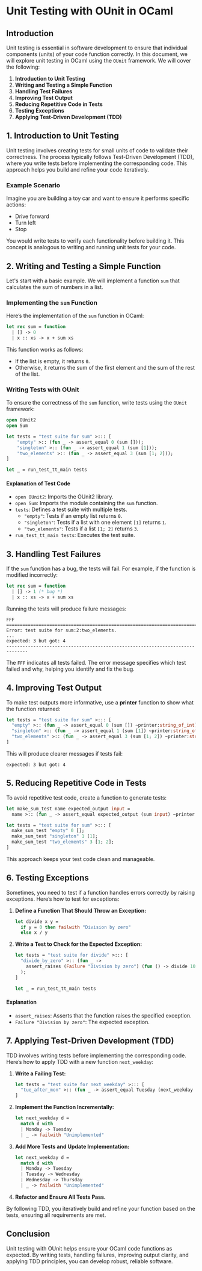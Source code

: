 # Unit Testing with OUnit in OCaml

## Introduction

Unit testing is essential in software development to ensure that individual components (units) of your code function correctly. In this document, we will explore unit testing in OCaml using the `OUnit` framework. We will cover the following:

1. **Introduction to Unit Testing**
2. **Writing and Testing a Simple Function**
3. **Handling Test Failures**
4. **Improving Test Output**
5. **Reducing Repetitive Code in Tests**
6. **Testing Exceptions**
7. **Applying Test-Driven Development (TDD)**

## 1. Introduction to Unit Testing

Unit testing involves creating tests for small units of code to validate their correctness. The process typically follows Test-Driven Development (TDD), where you write tests before implementing the corresponding code. This approach helps you build and refine your code iteratively.

### Example Scenario

Imagine you are building a toy car and want to ensure it performs specific actions:
- Drive forward
- Turn left
- Stop

You would write tests to verify each functionality before building it. This concept is analogous to writing and running unit tests for your code.

## 2. Writing and Testing a Simple Function

Let's start with a basic example. We will implement a function `sum` that calculates the sum of numbers in a list.

### Implementing the `sum` Function

Here’s the implementation of the `sum` function in OCaml:

```ocaml
let rec sum = function
  | [] -> 0
  | x :: xs -> x + sum xs
```

This function works as follows:
- If the list is empty, it returns `0`.
- Otherwise, it returns the sum of the first element and the sum of the rest of the list.

### Writing Tests with OUnit

To ensure the correctness of the `sum` function, write tests using the `OUnit` framework:

```ocaml
open OUnit2
open Sum

let tests = "test suite for sum" >::: [
    "empty" >:: (fun _ -> assert_equal 0 (sum []));
    "singleton" >:: (fun _ -> assert_equal 1 (sum [1]));
    "two_elements" >:: (fun _ -> assert_equal 3 (sum [1; 2]));
]

let _ = run_test_tt_main tests
```

#### Explanation of Test Code

- `open OUnit2`: Imports the OUnit2 library.
- `open Sum`: Imports the module containing the `sum` function.
- `tests`: Defines a test suite with multiple tests.
  - `"empty"`: Tests if an empty list returns `0`.
  - `"singleton"`: Tests if a list with one element `[1]` returns `1`.
  - `"two_elements"`: Tests if a list `[1; 2]` returns `3`.
- `run_test_tt_main tests`: Executes the test suite.

## 3. Handling Test Failures

If the `sum` function has a bug, the tests will fail. For example, if the function is modified incorrectly:

```ocaml
let rec sum = function
  | [] -> 1 (* bug *)
  | x :: xs -> x + sum xs
```

Running the tests will produce failure messages:

```
FFF
==============================================================================
Error: test suite for sum:2:two_elements.
...
expected: 3 but got: 4
------------------------------------------------------------------------------
```

The `FFF` indicates all tests failed. The error message specifies which test failed and why, helping you identify and fix the bug.

## 4. Improving Test Output

To make test outputs more informative, use a **printer** function to show what the function returned:

```ocaml
let tests = "test suite for sum" >::: [
  "empty" >:: (fun _ -> assert_equal 0 (sum []) ~printer:string_of_int);
  "singleton" >:: (fun _ -> assert_equal 1 (sum [1]) ~printer:string_of_int);
  "two_elements" >:: (fun _ -> assert_equal 3 (sum [1; 2]) ~printer:string_of_int);
]
```

This will produce clearer messages if tests fail:

```
expected: 3 but got: 4
```

## 5. Reducing Repetitive Code in Tests

To avoid repetitive test code, create a function to generate tests:

```ocaml
let make_sum_test name expected_output input =
  name >:: (fun _ -> assert_equal expected_output (sum input) ~printer:string_of_int)

let tests = "test suite for sum" >::: [
  make_sum_test "empty" 0 [];
  make_sum_test "singleton" 1 [1];
  make_sum_test "two_elements" 3 [1; 2];
]
```

This approach keeps your test code clean and manageable.

## 6. Testing Exceptions

Sometimes, you need to test if a function handles errors correctly by raising exceptions. Here’s how to test for exceptions:

1. **Define a Function That Should Throw an Exception:**

    ```ocaml
    let divide x y =
      if y = 0 then failwith "Division by zero"
      else x / y
    ```

2. **Write a Test to Check for the Expected Exception:**

    ```ocaml
    let tests = "test suite for divide" >::: [
      "divide_by_zero" >:: (fun _ ->
        assert_raises (Failure "Division by zero") (fun () -> divide 10 0)
      );
    ]

    let _ = run_test_tt_main tests
    ```

#### Explanation

- `assert_raises`: Asserts that the function raises the specified exception.
- `Failure "Division by zero"`: The expected exception.

## 7. Applying Test-Driven Development (TDD)

TDD involves writing tests before implementing the corresponding code. Here’s how to apply TDD with a new function `next_weekday`:

1. **Write a Failing Test:**

    ```ocaml
    let tests = "test suite for next_weekday" >::: [
      "tue_after_mon" >:: (fun _ -> assert_equal Tuesday (next_weekday Monday))
    ]
    ```

2. **Implement the Function Incrementally:**

    ```ocaml
    let next_weekday d =
      match d with
      | Monday -> Tuesday
      | _ -> failwith "Unimplemented"
    ```

3. **Add More Tests and Update Implementation:**

    ```ocaml
    let next_weekday d =
      match d with
      | Monday -> Tuesday
      | Tuesday -> Wednesday
      | Wednesday -> Thursday
      | _ -> failwith "Unimplemented"
    ```

4. **Refactor and Ensure All Tests Pass.**

By following TDD, you iteratively build and refine your function based on the tests, ensuring all requirements are met.

## Conclusion

Unit testing with OUnit helps ensure your OCaml code functions as expected. By writing tests, handling failures, improving output clarity, and applying TDD principles, you can develop robust, reliable software.